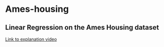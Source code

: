 # Ames-housing
Linear Regression on the Ames Housing dataset
---
[Link to explanation video](https://drive.google.com/file/d/1rNxNUvhsV7Wx3rkIY9LKW97vws/view?usp=drive_link)
